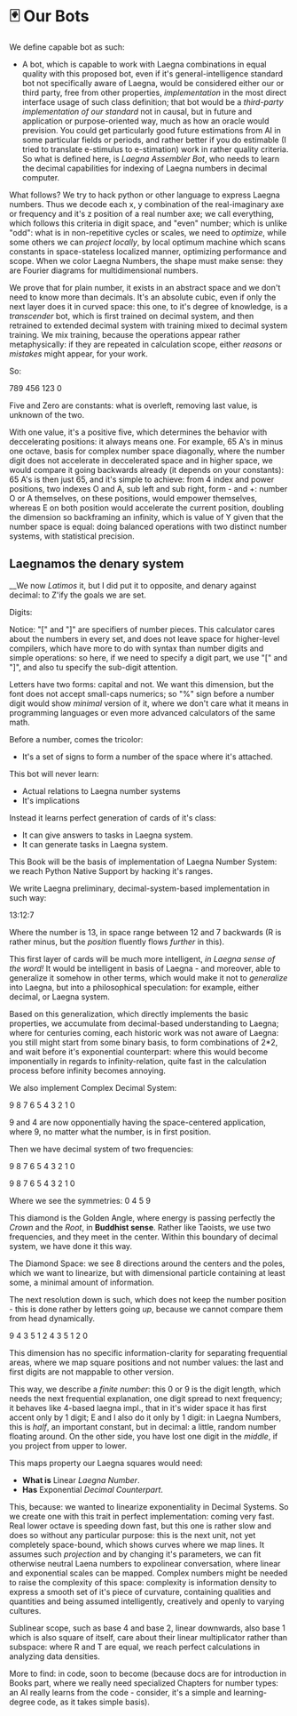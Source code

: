 # 🃏 Our Bots

We define capable bot as such:
- A bot, which is capable to work with Laegna combinations in equal quality with this proposed bot, even if it's general-intelligence standard bot not specifically aware of Laegna, would be considered either our or third party, free from other properties, _implementation_ in the most direct interface usage of such class definition; that bot would be a _third-party implementation of our standard_ not in causal, but in future and application or purpose-oriented way, much as how an oracle would prevision. You could get particularly good future estimations from AI in some particular fields or periods, and rather better if you do estimable (I tried to translate e-stimulus to e-stimation) work in rather quality criteria. So what is defined here, is _Laegna Assembler Bot_, who needs to learn the decimal capabilities for indexing of Laegna numbers in decimal computer.

What follows? We try to hack python or other language to express Laegna numbers. Thus we decode each x, y combination of the real-imaginary axe or frequency and it's z position of a real number axe; we call everything, which follows this criteria in digit space, and "even" number; which is unlike "odd": what is in non-repetitive cycles or scales, we need to _optimize_, while some others we can _project locally_, by local optimum machine which scans constants in space-stateless localized manner, optimizing performance and scope. When we color Laegna Numbers, the shape must make sense: they are Fourier diagrams for multidimensional numbers.

We prove that for plain number, it exists in an abstract space and we don't need to know more than decimals. It's an absolute cubic, even if only the next layer does it in curved space: this one, to it's degree of knowledge, is a _transcender_ bot, which is first trained on decimal system, and then retrained to extended decimal system with training mixed to decimal system training. We mix training, because the operations appear rather metaphysically: if they are repeated in calculation scope, either _reasons_ or _mistakes_ might appear, for your work.

So:

789
456
123
  0

Five and Zero are constants: what is overleft, removing last value, is unknown of the two.

With one value, it's a positive five, which determines the behavior with deccelerating positions: it always means one. For example, 65 A's in minus one octave, basis for complex number space diagonally, where the number digit does not accelerate in deccelerated space and in higher space, we would compare it going backwards already (it depends on your constants): 65 A's is then just 65, and it's simple to achieve: from 4 index and power positions, two indexes O and A, sub left and sub right, form - and +: number O or A themselves, on these positions, would empower themselves, whereas E on both position would accelerate the current position, doubling the dimension so backframing an infinity, which is value of Y given that the number space is equal: doing balanced operations with two distinct number systems, with statistical precision.

## Laegnamos the denary system
__We now _Latimos_ it, but I did put it to opposite, and denary against decimal: to Z'ify the goals we are set.

Digits:

Notice: "[" and "]" are specifiers of number pieces. This calculator cares about the numbers in every set, and does not leave space for higher-level compilers, which have more to do with syntax than number digits and simple operations: so here, if we need to specify a digit part, we use "[" and "]", and also tu specify the sub-digit attention.

Letters have two forms: capital and not. We want this dimension, but the font does not accept small-caps numerics; so "%" sign before a number digit would show _minimal_ version of it, where we don't care what it means in programming languages or even more advanced calculators of the same math.

Before a number, comes the tricolor:
- It's a set of signs to form a number of the space where it's attached.

This bot will never learn:
- Actual relations to Laegna number systems
- It's implications

Instead it learns perfect generation of cards of it's class:
- It can give answers to tasks in Laegna system.
- It can generate tasks in Laegna system.

This Book will be the basis of implementation of Laegna Number System: we reach Python Native Support by hacking it's ranges.

We write Laegna preliminary, decimal-system-based implementation in such way:

13:12:7

Where the number is 13, in space range between 12 and 7 backwards (R is rather minus, but the _position_ fluently flows _further_ in this).

This first layer of cards will be much more intelligent, _in Laegna sense of the word!_ It would be intelligent in basis of Laegna - and moreover, able to generalize it somehow in other terms, which would make it not to _generalize_ into Laegna, but into a philosophical speculation: for example, either decimal, or Laegna system.

Based on this generalization, which directly implements the basic properties, we accumulate from decimal-based understanding to Laegna; where for centuries coming, each historic work was not aware of Laegna: you still might start from some binary basis, to form combinations of 2*2, and wait before it's exponential counterpart: where this would become imponentially in regards to infinity-relation, quite fast in the calculation process before infinity becomes annoying.

We also implement Complex Decimal System:

9
8 7 6
5 4 3
2 1 0

9 and 4 are now opponentially having the space-centered application, where 9, no matter what the number, is in first position.

Then we have decimal system of two frequencies:

9
8 7 6
5 4 3
2 1 0

9 8 7
6 5 4
3 2 1
    0

Where we see the symmetries:
 0
4 5
 9

This diamond is the Golden Angle, where energy is passing perfectly the _Crown_ and the _Root_, in __Buddhist sense__. Rather like Taoists, we use two frequencies, and they meet in the center. Within this boundary of decimal system, we have done it this way.

The Diamond Space: we see 8 directions around the centers and the poles, which we want to linearize, but with dimensional particle containing at least some, a minimal amount of information.

The next resolution down is such, which does not keep the number position - this is done rather by letters going _up_, because we cannot compare them from head dynamically.

9
 4 3
  5
 1 2
 4 3
  5
 1 2
    0

This dimension has no specific information-clarity for separating frequential areas, where we map square positions and not number values: the last and first digits are not mappable to other version.

This way, we describe a _finite number_: this 0 or 9 is the digit length, which needs the next frequential explanation, one digit spread to next frequency; it behaves like 4-based laegna impl., that in it's wider space it has first accent only by 1 digit; E and I also do it only by 1 digit: in Laegna Numbers, this is _half_, an important constant, but in decimal: a little, random number floating around. On the other side, you have lost one digit in the _middle_, if you project from upper to lower.

This maps property our Laegna squares would need:
- __What is__ Linear _Laegna Number_.
- __Has__ Exponential _Decimal Counterpart_.

This, because: we wanted to linearize exponentiality in Decimal Systems. So we create one with this trait in perfect implementation: coming very fast. Real lower octave is speeding down fast, but this one is rather slow and does so without any particular purpose: this is the next unit, not yet completely space-bound, which shows curves where we map lines. It assumes such _projection_ and by changing it's parameters, we can fit otherwise neutral Laena numbers to expolinear conversation, where linear and exponential scales can be mapped. Complex numbers might be needed to raise the complexity of this space: complexity is information density to express a smooth set of it's piece of curvature, containing qualities and quantities and being assumed intelligently, creatively and openly to varying cultures.

Sublinear scope, such as base 4 and base 2, linear downwards, also base 1 which is also square of itself, care about their linear multiplicator rather than subspace: where R and T are equal, we reach perfect calculations in analyzing data densities.

More to find: in code, soon to become (because docs are for introduction in Books part, where we really need specialized Chapters for number types: an AI really learns from the code - consider, it's a simple and learning-degree code, as it takes simple basis).